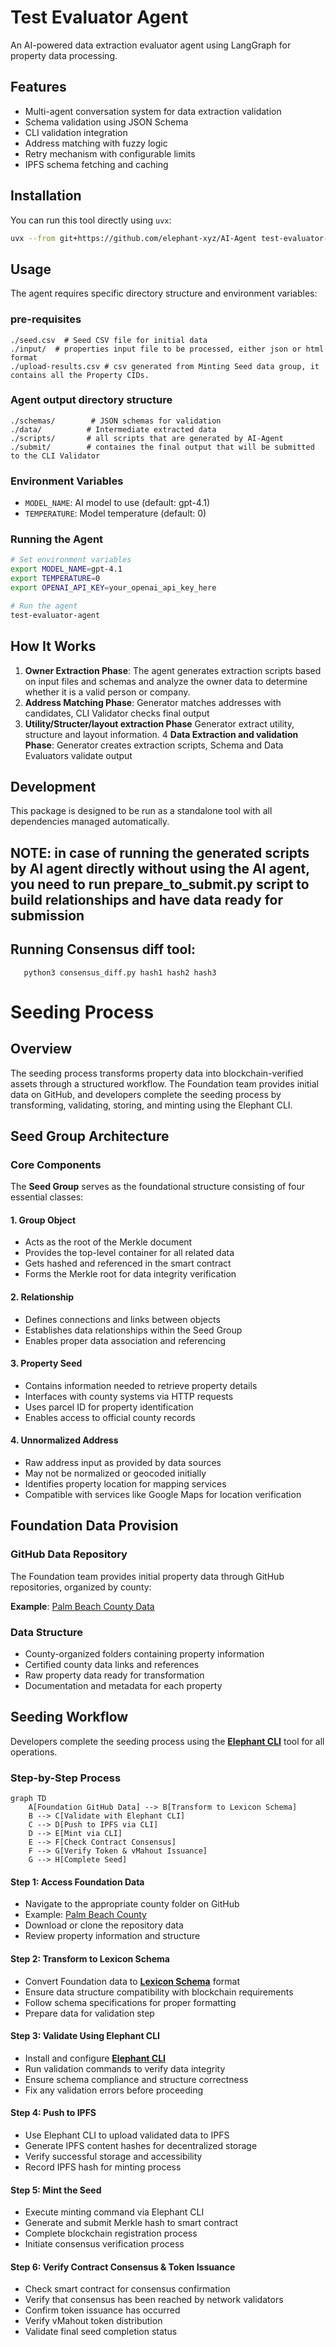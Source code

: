 # Test Evaluator Agent

An AI-powered data extraction evaluator agent using LangGraph for property data processing.

## Features

- Multi-agent conversation system for data extraction validation
- Schema validation using JSON Schema
- CLI validation integration
- Address matching with fuzzy logic
- Retry mechanism with configurable limits
- IPFS schema fetching and caching

## Installation

You can run this tool directly using `uvx`:

```bash
uvx --from git+https://github.com/elephant-xyz/AI-Agent test-evaluator-agent
```

## Usage

The agent requires specific directory structure and environment variables:


### pre-requisites
```
./seed.csv  # Seed CSV file for initial data
./input/  # properties input file to be processed, either json or html format
./upload-results.csv # csv generated from Minting Seed data group, it contains all the Property CIDs.

```

### Agent output directory structure
```
./schemas/        # JSON schemas for validation
./data/          # Intermediate extracted data
./scripts/       # all scripts that are generated by AI-Agent
./submit/        # containes the final output that will be submitted to the CLI Validator
```

### Environment Variables
- `MODEL_NAME`: AI model to use (default: gpt-4.1)
- `TEMPERATURE`: Model temperature (default: 0)

### Running the Agent

```bash
# Set environment variables
export MODEL_NAME=gpt-4.1
export TEMPERATURE=0
export OPENAI_API_KEY=your_openai_api_key_here

# Run the agent
test-evaluator-agent
```

## How It Works

1. **Owner Extraction Phase**: The agent generates extraction scripts based on input files and schemas and analyze the owner data to determine whether it is a valid person or company.
2. **Address Matching Phase**: Generator matches addresses with candidates, CLI Validator checks final output
3. **Utility/Structer/layout extraction Phase** Generator extract utility, structure and layout information.
4 **Data Extraction and validation Phase**: Generator creates extraction scripts, Schema and Data Evaluators validate output


## Development

This package is designed to be run as a standalone tool with all dependencies managed automatically.

## NOTE: in case of running the generated scripts by AI agent directly without using the AI agent, you need to run prepare_to_submit.py script to build relationships and have data ready for submission

## Running Consensus diff tool:
```
   python3 consensus_diff.py hash1 hash2 hash3
```

# Seeding Process

## Overview

The seeding process transforms property data into blockchain-verified assets through a structured workflow. The Foundation team provides initial data on GitHub, and developers complete the seeding process by transforming, validating, storing, and minting using the Elephant CLI.

## Seed Group Architecture

### Core Components

The **Seed Group** serves as the foundational structure consisting of four essential classes:

#### 1. Group Object
- Acts as the root of the Merkle document
- Provides the top-level container for all related data
- Gets hashed and referenced in the smart contract
- Forms the Merkle root for data integrity verification

#### 2. Relationship
- Defines connections and links between objects
- Establishes data relationships within the Seed Group
- Enables proper data association and referencing

#### 3. Property Seed
- Contains information needed to retrieve property details
- Interfaces with county systems via HTTP requests
- Uses parcel ID for property identification
- Enables access to official county records

#### 4. Unnormalized Address
- Raw address input as provided by data sources
- May not be normalized or geocoded initially
- Identifies property location for mapping services
- Compatible with services like Google Maps for location verification

## Foundation Data Provision

### GitHub Data Repository

The Foundation team provides initial property data through GitHub repositories, organized by county:

**Example**: [Palm Beach County Data](https://github.com/elephant-xyz/AI-Agent/tree/main/counties/palm%20beach)

### Data Structure
- County-organized folders containing property information
- Certified county data links and references
- Raw property data ready for transformation
- Documentation and metadata for each property

## Seeding Workflow

Developers complete the seeding process using the **[Elephant CLI](https://github.com/elephant-xyz/elephant-cli)** tool for all operations.

### Step-by-Step Process

```mermaid
graph TD
    A[Foundation GitHub Data] --> B[Transform to Lexicon Schema]
    B --> C[Validate with Elephant CLI]
    C --> D[Push to IPFS via CLI]
    D --> E[Mint via CLI]
    E --> F[Check Contract Consensus]
    F --> G[Verify Token & vMahout Issuance]
    G --> H[Complete Seed]
```

#### Step 1: Access Foundation Data
- Navigate to the appropriate county folder on GitHub
- Example: [Palm Beach County](https://github.com/elephant-xyz/AI-Agent/tree/main/counties/palm%20beach)
- Download or clone the repository data
- Review property information and structure

#### Step 2: Transform to Lexicon Schema
- Convert Foundation data to **[Lexicon Schema](https://lexicon.elephant.xyz/)** format
- Ensure data structure compatibility with blockchain requirements
- Follow schema specifications for proper formatting
- Prepare data for validation step

#### Step 3: Validate Using Elephant CLI
- Install and configure **[Elephant CLI](https://github.com/elephant-xyz/elephant-cli)**
- Run validation commands to verify data integrity
- Ensure schema compliance and structure correctness
- Fix any validation errors before proceeding

#### Step 4: Push to IPFS
- Use Elephant CLI to upload validated data to IPFS
- Generate IPFS content hashes for decentralized storage
- Verify successful storage and accessibility
- Record IPFS hash for minting process

#### Step 5: Mint the Seed
- Execute minting command via Elephant CLI
- Generate and submit Merkle hash to smart contract
- Complete blockchain registration process
- Initiate consensus verification process

#### Step 6: Verify Contract Consensus & Token Issuance
- Check smart contract for consensus confirmation
- Verify that consensus has been reached by network validators
- Confirm token issuance has occurred
- Verify vMahout token distribution
- Validate final seed completion status



